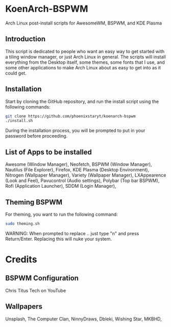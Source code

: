 # KoenArch-BSPWM

Arch Linux post-install scripts for AwesomeWM, BSPWM, and KDE Plasma

## Introduction

This script is dedicated to people who want an easy way to get started with a tiling window manager, or just Arch Linux in general.
The scripts will install everything from the Desktop itself, some themes, some fonts that I use,
and some other applications to make Arch Linux about as easy to get into as it could get.

## Installation

Start by cloning the GitHub repository, and run the install script using the following commands:
```bash
git clone https://github.com/phoenixstaryt/koenarch-bspwm
./install.sh
```
During the installation process, you will be prompted to put in your password before proceeding.

## List of Apps to be installed

Awesome (Window Manager),
Neofetch,
BSPWM (Window Manager),
Nautilus (File Explorer),
Firefox,
KDE Plasma (Desktop Environment),
Nitrogen (Wallpaper Manager),
Variety (Wallpaper Manager),
LXAppearence (Look and Feel),
Pavucontrol (Audio settings),
Polybar (Top bar BSPWM),
Rofi (Application Launcher),
SDDM (Login Manager),
## Theming BSPWM

For theming, you want to run the following command:
```bash
sudo theming.sh
```
WARNING: When prompted to replace .. just type "n" and press Return/Enter. Replacing this will nuke your system.

# Credits
## BSPWM Configuration
Chris Titus Tech on YouTube
## Wallpapers

Unsplash,
The Computer Clan,
NinnyDraws,
Dbleki,
Wishing Star,
MKBHD,
